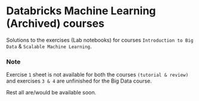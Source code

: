 # Databricks Machine Learning (Archived) courses

Solutions to the exercises (Lab notebooks) for courses `Introduction to Big Data` & `Scalable Machine Learning`.

### Note

Exercise `1` sheet is not available for both the courses `(tutorial & review)` and exercises `3 & 4` are unfinished for the Big Data course.

Rest all are/would be available soon.
